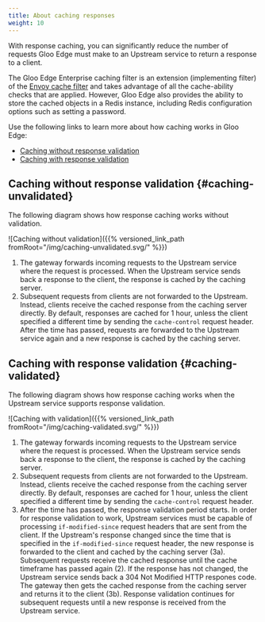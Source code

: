 ```yaml
---
title: About caching responses
weight: 10
---
```


With response caching, you can significantly reduce the number of requests Gloo Edge must make to an Upstream service to return a response to a client.

The Gloo Edge Enterprise caching filter is an extension (implementing filter) of the [Envoy cache filter](https://www.envoyproxy.io/docs/envoy/latest/start/sandboxes/cache) and takes advantage of all the cache-ability checks that are applied. However, Gloo Edge also provides the ability to store the cached objects in a Redis instance, including Redis configuration options such as setting a password.

Use the following links to learn more about how caching works in Gloo Edge: 
- [Caching without response validation](#caching-unvalidated)
- [Caching with response validation](#caching-validated)

## Caching without response validation {#caching-unvalidated}

The following diagram shows how response caching works without validation. 

![Caching without validation]({{% versioned_link_path fromRoot="/img/caching-unvalidated.svg/" %}})

1. The gateway forwards incoming requests to the Upstream service where the request is processed. When the Upstream service sends back a response to the client, the response is cached by the caching server. 
2. Subsequent requests from clients are not forwarded to the Upstream. Instead, clients receive the cached response from the caching server directly. By default, responses are cached for 1 hour, unless the client specified a different time by sending the `cache-control` request header. After the time has passed, requests are forwarded to the Upstream service again and a new response is cached by the caching server. 


## Caching with response validation {#caching-validated}

The following diagram shows how response caching works when the Upstream service supports response validation. 

![Caching with validation]({{% versioned_link_path fromRoot="/img/caching-validated.svg/" %}})

1. The gateway forwards incoming requests to the Upstream service where the request is processed. When the Upstream service sends back a response to the client, the response is cached by the caching server. 
2. Subsequent requests from clients are not forwarded to the Upstream. Instead, clients receive the cached response from the caching server directly. By default, responses are cached for 1 hour, unless the client specified a different time by sending the `cache-control` request header. 
3. After the time has passed, the response validation period starts. In order for response validation to work, Upstream services must be capable of processing `if-modified-since` request headers that are sent from the client. If the Upstream's response changed since the time that is specified in the `if-modified-since` request header, the new response is forwarded to the client and cached by the caching server (3a). Subsequent requests receive the cached response until the cache timeframe has passed again (2). If the response has not changed, the Upstream service sends back a 304 Not Modified HTTP respones code. The gateway then gets the cached response from the caching server and returns it to the client (3b). Response validation continues for subsequent requests until a new response is received from the Upstream service. 


